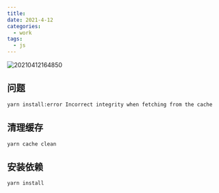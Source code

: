 ```yaml
---
title: 
date: 2021-4-12
categories:
  - work
tags:
  - js
---
```


![20210412164850](https://gitee.com/snowyan/image/raw/master/md/20210412164850.png)


<!-- more -->

## 问题

```bash
yarn install:error Incorrect integrity when fetching from the cache
```

## 清理缓存

```js
yarn cache clean
```

## 安装依赖

```js
yarn install
```
